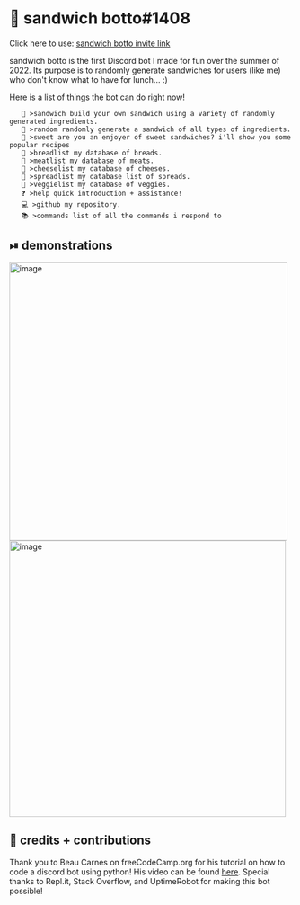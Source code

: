 # 🥪 sandwich botto#1408

Click here to use: [sandwich botto invite link](https://discord.com/api/oauth2/authorize?client_id=1002606550973698148&permissions=2419452944&scope=bot)

sandwich botto is the first Discord bot I made for fun over the summer of 2022. Its purpose is to randomly generate sandwiches for users (like me) who don't know what to have for lunch... :) 

Here is a list of things the bot can do right now!
 
       🥪 >sandwich build your own sandwich using a variety of randomly generated ingredients. 
       🔀 >random randomly generate a sandwich of all types of ingredients. 
       🍭 >sweet are you an enjoyer of sweet sandwiches? i'll show you some popular recipes 
       🍞 >breadlist my database of breads. 
       🥩 >meatlist my database of meats. 
       🧀 >cheeselist my database of cheeses. 
       🍅 >spreadlist my database list of spreads. 
       🥬 >veggielist my database of veggies. 
       ❓ >help quick introduction + assistance! 
       💻 >github my repository. 
       📚 >commands list of all the commands i respond to

## ⏯ demonstrations

<img width="495" alt="image" src="https://user-images.githubusercontent.com/80224791/208319946-0d33af0e-6279-40e8-b9c3-f4aaf1a6eef7.png"> 
<img width="492" alt="image" src="https://user-images.githubusercontent.com/80224791/208320055-550e88dc-8c00-4114-bebf-88f77d3ad44d.png">



## 🤝 credits + contributions

Thank you to Beau Carnes on freeCodeCamp.org for his tutorial on how to code a discord bot using python! His video can be found [here](https://youtu.be/SPTfmiYiuok). Special thanks to Repl.it, Stack Overflow, and UptimeRobot for making this bot possible!
